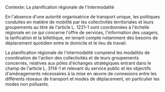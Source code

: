 Contexte: La planification régionale de l'intermodalité

En l'absence d'une autorité organisatrice de transport unique, les politiques conduites en matière de mobilité par les collectivités territoriales et leurs groupements au titre de l'article L. 1221-1 sont coordonnées à l'échelle régionale en ce qui concerne l'offre de services, l'information des usagers, la tarification et la billettique, en tenant compte notamment des besoins de déplacement quotidien entre le domicile et le lieu de travail.

La planification régionale de l'intermodalité comprend les modalités de coordination de l'action des collectivités et de leurs groupements concernés, relatives aux pôles d'échanges stratégiques entrant dans le champ de l'article L. 3114-1 et relevant du service public et les objectifs d'aménagements nécessaires à la mise en œuvre de connexions entre les différents réseaux de transport et modes de déplacement, en particulier les modes non polluants.